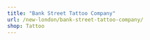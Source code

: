 ```yaml
---
title: "Bank Street Tattoo Company"
url: /new-london/bank-street-tattoo-company/
shop: Tattoo
---
```

